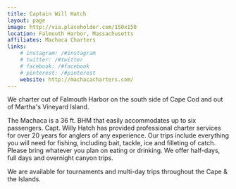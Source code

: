 ```yaml
---
title: Captain Will Hatch
layout: page
image: http://via.placeholder.com/150x150
location: Falmouth Harbor, Massachusetts
affiliates: Machaca Charters
links:
    # instagram: /#instagram
    # twitter: /#twitter
    # facebook: /#facebook
    # pinterest: /#pinterest
    website: http://machacacharters.com/
---
```

We charter out of Falmouth Harbor on the south side of Cape Cod and out of Martha's Vineyard Island. 

The Machaca is a 36 ft. BHM that easily accommodates up to six passengers. Capt. Willy Hatch has provided professional charter services for over 20 years for anglers of any experience. Our trips include everything you will need for fishing, including bait, tackle, ice and filleting of catch. Please bring whatever you plan on eating or drinking. We offer half-days, full days and overnight canyon trips.

We are available for tournaments and multi-day trips throughout the Cape & the Islands.